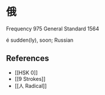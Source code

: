 # 俄
Frequency 975
General Standard 1564

é
sudden(ly), soon; Russian

## References
- [[HSK 0]]
- [[9 Strokes]]
- [[人 Radical]]
